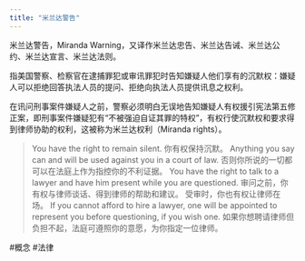 ```yaml
---
title: "米兰达警告"
---
```

米兰达警告，Miranda Warning，又译作米兰达忠告、米兰达告诫、米兰达公约、米兰达宣言、米兰达法则。

指美国警察、检察官在逮捕罪犯或审讯罪犯时告知嫌疑人他们享有的沉默权：嫌疑人可以拒绝回答执法人员的提问、拒绝向执法人员提供讯息之权利。

在讯问刑事案件嫌疑人之前，警察必须明白无误地告知嫌疑人有权援引宪法第五修正案，即刑事案件嫌疑犯有“不被强迫自证其罪的特权”，有权行使沉默权和要求得到律师协助的权利，这被称为米兰达权利（Miranda rights）。

>You have the right to remain silent. 
>	你有权保持沉默。
>Anything you say can and will be used against you in a court of law. 
>	否则你所说的一切都可以在法庭上作为指控你的不利证据。
>You have the right to talk to a lawyer and have him present while you are questioned. 
>	审问之前，你有权与律师谈话、得到律师的帮助和建议。 受审时，你也有权让律师在场。
>If you cannot afford to hire a lawyer, one will be appointed to represent you before questioning, if you wish one.
>	如果你想聘请律师但负担不起，法庭可遵照你的意愿，为你指定一位律师。

#概念 #法律 